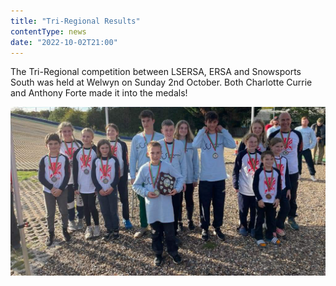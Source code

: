 ```yaml
---
title: "Tri-Regional Results"
contentType: news
date: "2022-10-02T21:00"
---
```


The Tri-Regional competition between LSERSA, ERSA and Snowsports South was held at Welwyn on
Sunday 2nd October. Both Charlotte Currie and Anthony Forte made it into the medals!

![podium](tri_regional.jpg)

